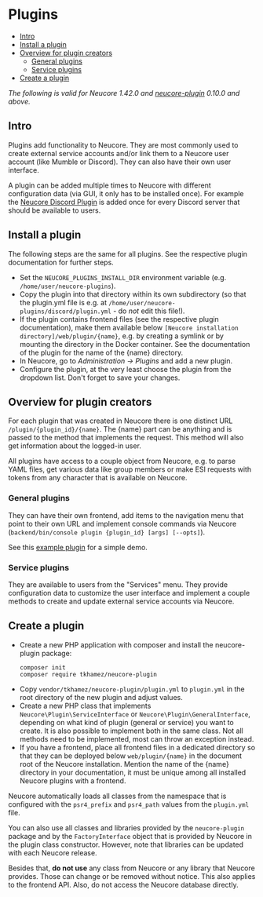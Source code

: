 # Plugins

<!-- toc -->

- [Intro](#intro)
- [Install a plugin](#install-a-plugin)
- [Overview for plugin creators](#overview-for-plugin-creators)
  * [General plugins](#general-plugins)
  * [Service plugins](#service-plugins)
- [Create a plugin](#create-a-plugin)

<!-- tocstop -->

_The following is valid for Neucore 1.42.0 and [neucore-plugin](https://github.com/tkhamez/neucore-plugin)
0.10.0 and above._


## Intro

Plugins add functionality to Neucore. They are most commonly used to create external service accounts
and/or link them to a Neucore user account (like Mumble or Discord). They can also have their own user 
interface.

A plugin can be added multiple times to Neucore with different configuration data (via GUI, it only has to 
be installed once). For example the [Neucore Discord Plugin](https://github.com/tkhamez/neucore-discord-plugin) 
is added once for every Discord server that should be available to users.


## Install a plugin

The following steps are the same for all plugins. See the respective plugin documentation for further steps.

- Set the `NEUCORE_PLUGINS_INSTALL_DIR` environment variable (e.g. `/home/user/neucore-plugins`).
- Copy the plugin into that directory within its own subdirectory (so that the plugin.yml file is e.g.
  at `/home/user/neucore-plugins/discord/plugin.yml` - do _not_ edit this file!).
- If the plugin contains frontend files (see the respective plugin documentation), make them available
  below `[Neucore installation directory]/web/plugin/{name}`, e.g. by creating a symlink or by mounting the
  directory in the Docker container. See the documentation of the plugin for the name of the {name} directory.
- In Neucore, go to _Administration -> Plugins_ and add a new plugin.
- Configure the plugin, at the very least choose the plugin from the dropdown list. Don't forget to save your changes.


## Overview for plugin creators

For each plugin that was created in Neucore there is one distinct URL `/plugin/{plugin_id}/{name}`.
The {name} part can be anything and is passed to the method that implements the request. This method will also 
get information about the logged-in user.

All plugins have access to a couple object from Neucore, e.g. to parse YAML files, get various data like 
group members or make ESI requests with tokens from any character that is available on Neucore.

### General plugins

They can have their own frontend, add items to the navigation menu that point to their own URL and
implement console commands via Neucore (`backend/bin/console plugin {plugin_id} [args] [--opts]`).

See this [example plugin](https://github.com/tkhamez/neucore-example-plugin) for a simple demo.

### Service plugins

They are available to users from the "Services" menu. They provide configuration data to customize the 
user interface and implement a couple methods to create and update external service accounts via Neucore.


## Create a plugin

- Create a new PHP application with composer and install the neucore-plugin package:
  ```shell script
  composer init
  composer require tkhamez/neucore-plugin
  ```
- Copy `vendor/tkhamez/neucore-plugin/plugin.yml` to `plugin.yml` in the root directory of the new plugin
  and adjust values.
- Create a new PHP class that implements `Neucore\Plugin\ServiceInterface` or `Neucore\Plugin\GeneralInterface`,
  depending on what kind of plugin (general or service) you want to create. It is also possible to implement both
  in the same class. Not all methods need to be implemented, most can throw an exception instead.
- If you have a frontend, place all frontend files in a dedicated directory so that they can be deployed below
  `web/plugin/{name}` in the document root of the Neucore installation. Mention the name of the {name} directory
  in your documentation, it must be unique among all installed Neucore plugins with a frontend.

Neucore automatically loads all classes from the namespace that is configured with the `psr4_prefix` and 
`psr4_path` values from the `plugin.yml` file.

You can also use all classes and libraries provided by the `neucore-plugin` package and by the `FactoryInterface`
object that is provided by Neucore in the plugin class constructor. However, note that libraries can be updated 
with each Neucore release.

Besides that, **do not use** any class from Neucore or any library that Neucore provides. Those can change or
be removed without notice. This also applies to the frontend API. Also, do not access the Neucore database 
directly.
